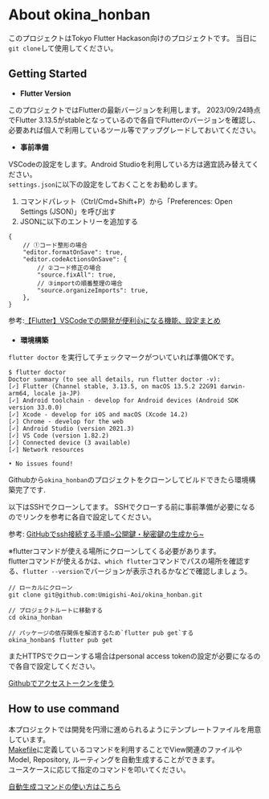 # About okina_honban

このプロジェクトはTokyo Flutter Hackason向けのプロジェクトです。
当日に`git clone`して使用してください。

## Getting Started

- **Flutter Version**

このプロジェクトではFlutterの最新バージョンを利用します。
2023/09/24時点でFlutter 3.13.5がstableとなっているので各自でFlutterのバージョンを確認し、
必要あれば個人で利用しているツール等でアップグレードしておいてください。

- **事前準備**

VSCodeの設定をします。Android Studioを利用している方は適宜読み替えてください。  
`settings.json`に以下の設定をしておくことをお勧めします。

1. コマンドパレット（Ctrl/Cmd+Shift+P）から「Preferences: Open Settings (JSON)」を呼び出す
2. JSONに以下のエントリーを追加する

```
{
    // ①コード整形の場合
    "editor.formatOnSave": true,
    "editor.codeActionsOnSave": {
        // ②コード修正の場合
        "source.fixAll": true,
	    // ③importの順番整理の場合
        "source.organizeImports": true,
    },
}
```
参考:[【Flutter】VSCodeでの開発が便利👍になる機能、設定まとめ](https://zenn.dev/inari_sushio/articles/0f4c606c8340ee#%E8%A8%AD%E5%AE%9A%E6%96%B9%E6%B3%95-2)

- **環境構築**

`flutter doctor` を実行してチェックマークがついていれば準備OKです。

```
$ flutter doctor
Doctor summary (to see all details, run flutter doctor -v):
[✓] Flutter (Channel stable, 3.13.5, on macOS 13.5.2 22G91 darwin-arm64, locale ja-JP)
[✓] Android toolchain - develop for Android devices (Android SDK version 33.0.0)
[✓] Xcode - develop for iOS and macOS (Xcode 14.2)
[✓] Chrome - develop for the web
[✓] Android Studio (version 2021.3)
[✓] VS Code (version 1.82.2)
[✓] Connected device (3 available)
[✓] Network resources

• No issues found!
```

Githubから`okina_honban`のプロジェクトをクローンしてビルドできたら環境構築完了です.

以下はSSHでクローンしてます。
SSHでクローする前に事前準備が必要になるのでリンクを参考に各自で設定してください。

参考: [GitHubでssh接続する手順~公開鍵・秘密鍵の生成から~](https://qiita.com/shizuma/items/2b2f873a0034839e47ce)

※flutterコマンドが使える場所にクローンしてくる必要があります。  
flutterコマンドが使えるかは、`which flutter`コマンドでパスの場所を確認する、`flutter --version`でバージョンが表示されるかなどで確認しましょう。

```
// ローカルにクローン
git clone git@github.com:Umigishi-Aoi/okina_honban.git

// プロジェクトルートに移動する
cd okina_honban

// パッケージの依存関係を解消するため`flutter pub get`する
okina_honban$ flutter pub get
```

またHTTPSでクローンする場合はpersonal access tokenの設定が必要になるので各自で設定してください。

[Githubでアクセストークンを使う](https://rfs.jp/server/git/github/personal_access_tokens.html)

## How to use command

本プロジェクトでは開発を円滑に進められるようにテンプレートファイルを用意しています。  
[Makefile](./Makefile)に定義しているコマンドを利用することでView関連のファイルやModel, Repository, ルーティングを自動生成することができます。  
ユースケースに応じて指定のコマンドを叩いてください。  

[自動生成コマンドの使い方はこちら](./docs/how-to-drive-this-project.md)
